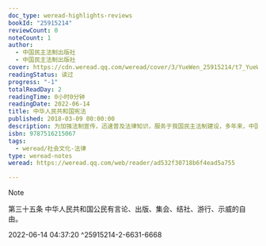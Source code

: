 ```yaml
---
doc_type: weread-highlights-reviews
bookId: "25915214"
reviewCount: 0
noteCount: 1
author:
  - 中国民主法制出版社
  - 中国民主法制出版社
cover: https://cdn.weread.qq.com/weread/cover/3/YueWen_25915214/t7_YueWen_25915214.jpg
readingStatus: 读过
progress: "-1"
totalReadDay: 2
readingTime: 0小时0分钟
readingDate: 2022-06-14
title: 中华人民共和国宪法
published: 2018-03-09 00:00:00
description: 为加强法制宣传，迅速普及法律知识，服务于我国民主法制建设，多年来，中国民主法制出版社根据全国人大常委会每年定期审议通过、修订的法律，全品种、大规模的出版了全国人民代表大会常务委员会公报版的系列法律单行本。
isbn: 9787516215067
tags:
  - weread/社会文化-法律
type: weread-notes
weread: https://weread.qq.com/web/reader/ad532f30718b6f4ead5a755

---
```







> [!NOTE] 
> 第三十五条 中华人民共和国公民有言论、出版、集会、结社、游行、示威的自由。
> 
> 2022-06-14 04:37:20 ^25915214-2-6631-6668







